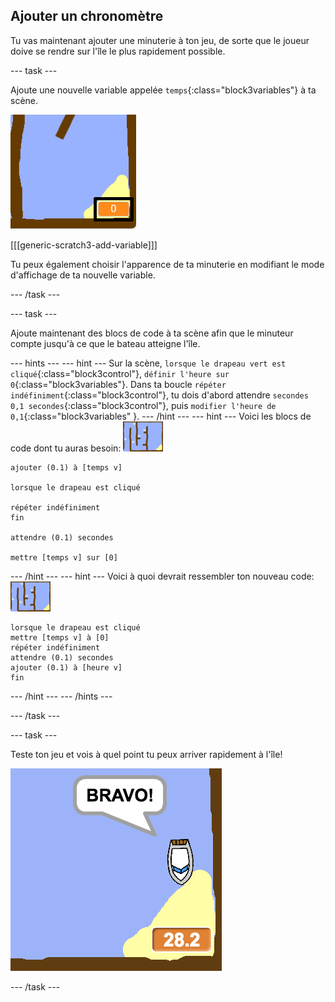 ## Ajouter un chronomètre

Tu vas maintenant ajouter une minuterie à ton jeu, de sorte que le joueur doive se rendre sur l'île le plus rapidement possible.

--- task ---

Ajoute une nouvelle variable appelée `temps`{:class="block3variables"} à ta scène.

![capture d'écran](images/boat-variable-annotated.png)

[[[generic-scratch3-add-variable]]]

Tu peux également choisir l'apparence de ta minuterie en modifiant le mode d'affichage de ta nouvelle variable.

--- /task ---

--- task ---

Ajoute maintenant des blocs de code à ta scène afin que le minuteur compte jusqu'à ce que le bateau atteigne l'île.

--- hints ---
 --- hint --- Sur la scène, `lorsque le drapeau vert est cliqué`{:class="block3control"}, `définir l'heure sur 0`{:class="block3variables"}. Dans ta boucle `répéter indéfiniment`{:class="block3control"}, tu dois d'abord attendre `secondes 0,1 secondes`{:class="block3control"}, puis `modifier l'heure de 0,1`{:class="block3variables" }. 
--- /hint --- 
--- hint --- Voici les blocs de code dont tu auras besoin: ![scène](images/stage.png)

```blocks3
ajouter (0.1) à [temps v]

lorsque le drapeau est cliqué

répéter indéfiniment
fin

attendre (0.1) secondes

mettre [temps v] sur [0]
```

--- /hint --- 
--- hint --- Voici à quoi devrait ressembler ton nouveau code: ![scène](images/stage.png)

```blocks3
lorsque le drapeau est cliqué
mettre [temps v] à [0]
répéter indéfiniment
attendre (0.1) secondes
ajouter (0.1) à [heure v]
fin
```

--- /hint ---
--- /hints ---

--- /task ---

--- task ---

Teste ton jeu et vois à quel point tu peux arriver rapidement à l'île!

![capture d'écran](images/boat-variable-test.png)

--- /task ---